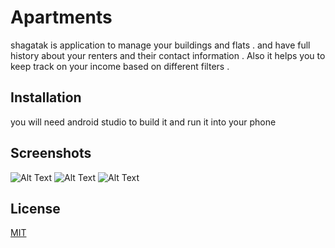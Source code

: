# Apartments
shagatak is application to manage your buildings and flats . and have full history about your renters and their contact information . Also it helps you to keep track on your income based on different filters .

## Installation

you will need android studio to build it and run it into your phone

## Screenshots

![Alt Text](https://i.ibb.co/9Yq3pvz/Whats-App-Image-2020-06-19-at-7-05-23-PM-1.jpg)
![Alt Text](https://i.ibb.co/4F3ZW3H/Whats-App-Image-2020-06-19-at-7-05-23-PM-2.jpg)
![Alt Text](https://i.ibb.co/4RBPfHs/Whats-App-Image-2020-06-19-at-7-05-23-PM.jpg)


## License
[MIT](https://choosealicense.com/licenses/mit/)
